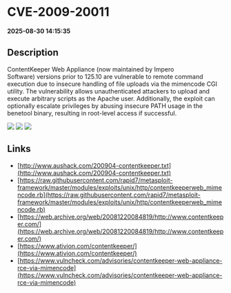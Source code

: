 # CVE-2009-20011

**2025-08-30 14:15:35**

## Description
ContentKeeper Web Appliance (now maintained by Impero Software) versions prior to 125.10 are vulnerable to remote command execution due to insecure handling of file uploads via the mimencode CGI utility. The vulnerability allows unauthenticated attackers to upload and execute arbitrary scripts as the Apache user. Additionally, the exploit can optionally escalate privileges by abusing insecure PATH usage in the benetool binary, resulting in root-level access if successful.

![](https://img.shields.io/static/v1?label=Score&message=10.0&color=red)
![](https://img.shields.io/static/v1?label=Severity&message=CRITICAL&color=red)
![](https://img.shields.io/static/v1?label=CWE&message=RCE&color=green)

## Links
- [http://www.aushack.com/200904-contentkeeper.txt](http://www.aushack.com/200904-contentkeeper.txt)
- [https://raw.githubusercontent.com/rapid7/metasploit-framework/master/modules/exploits/unix/http/contentkeeperweb_mimencode.rb](https://raw.githubusercontent.com/rapid7/metasploit-framework/master/modules/exploits/unix/http/contentkeeperweb_mimencode.rb)
- [https://web.archive.org/web/20081220084819/http://www.contentkeeper.com/](https://web.archive.org/web/20081220084819/http://www.contentkeeper.com/)
- [https://www.ativion.com/contentkeeper/](https://www.ativion.com/contentkeeper/)
- [https://www.vulncheck.com/advisories/contentkeeper-web-appliance-rce-via-mimencode](https://www.vulncheck.com/advisories/contentkeeper-web-appliance-rce-via-mimencode)
